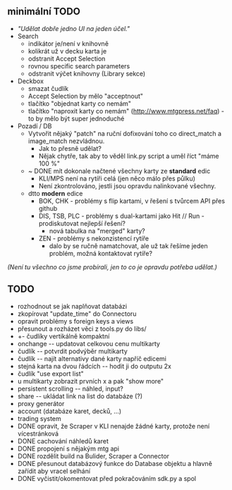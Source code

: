 ## minimální TODO
 * *"Udělat dobře jedno UI na jeden účel."*
 * Search
   * indikátor je/není v knihovně
   * kolikrát už v decku karta je
   * odstranit Accept Selection
   * rovnou specific search parameters
   * odstranit výčet knihovny (Library sekce)
 * Deckbox
   * smazat čudlík
   * Accept Selection by mělo "acceptnout"
   * tlačítko "objednat karty co nemám"
   * tlačítko "naproxit karty co nemám" (http://www.mtgpress.net/faq) - to by mělo být super jednoduché
 * Pozadí / DB
   * Vytvořit nějaký "patch" na ruční dofixování toho co direct_match a image_match nezvládnou.
     * Jak to přesně udělat?
     * Nějak chytře, tak aby to věděl link.py script a uměl říct "máme 100 %"
   * ~ DONE mít dokonale načtené všechny karty ze **standard** edic
     * KLI/MPS není na rytíři celá (jen něco málo přes půlku)
     * Není zkontrolováno, jestli jsou opravdu nalinkované všechny.
   * dtto **modern** edice
     * BOK, CHK - problémy s flip kartami, v řešení s tvůrcem API přes github
     * DIS, TSB, PLC - problémy s dual-kartami jako Hit // Run - prodiskutovat nejlepší řešení?
       * nová tabulka na "merged" karty?
     * ZEN - problémy s nekonzistencí rytíře
       * dalo by se ručně namatchovat, ale už tak řešíme jeden problém, možná kontaktovat rytíře?


*(Není tu všechno co jsme probírali, jen to co je opravdu potřeba udělat.)*

## TODO
 * rozhodnout se jak naplňovat databázi
 * zkopírovat "update_time" do Connectoru
 * opravit problémy s foreign keys a views
 * přesunout a rozházet věci z tools.py do libs/
 * +- čudlíky vertikálně kompaktní
 * onchange -- updatovat celkovou cenu multikarty
 * čudlík -- potvrdit podvýběr multikarty
 * čudlík -- najít alternativy dané karty napříč edicemi
 * stejná karta na dvou řádcích -- hodit ji do outputu 2x
 * čudlík "use export list"
 * u multikarty zobrazit prvních x a pak "show more"
 * persistent scrolling -- náhled, input?
 * share -- ukládat link na list do databáze (?)
 * proxy generátor
 * account (databáze karet, decků, ...)
 * trading system
 * DONE opravit, že Scraper v KLI nenajde žádné karty, protože není vícestránková
 * DONE cachování náhledů karet
 * DONE propojení s nějakým mtg api
 * DONE rozdělit build na Bulider, Scraper a Connector
 * DONE přesunout databázový funkce do Database objektu a hlavně zařídit aby vracel selhání
 * DONE vyčistit/okomentovat před pokračováním sdk.py a spol
